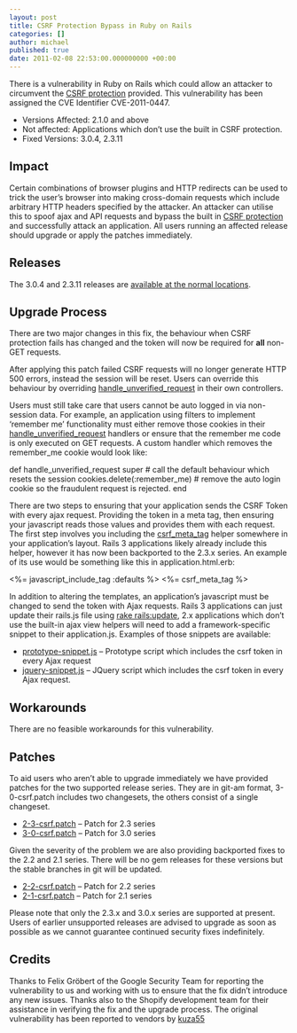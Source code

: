```yaml
---
layout: post
title: CSRF Protection Bypass in Ruby on Rails
categories: []
author: michael
published: true
date: 2011-02-08 22:53:00.000000000 +00:00
---
```

<p>There is a vulnerability in Ruby on Rails which could allow an attacker to circumvent the <a href="http://guides.rubyonrails.org/security.html#cross-site-request-forgery-csrf"><span class="caps">CSRF</span> protection</a> provided.  This vulnerability has been assigned the <span class="caps">CVE</span> Identifier <span class="caps">CVE</span>-2011-0447.</p>
<ul>
	<li>Versions Affected:  2.1.0 and above</li>
	<li>Not affected:       Applications which don&#8217;t use the built in <span class="caps">CSRF</span> protection.</li>
	<li>Fixed Versions:     3.0.4, 2.3.11</li>
</ul>
<h2>Impact</h2>
<p>Certain combinations of browser plugins and <span class="caps">HTTP</span> redirects can be used to trick the user&#8217;s browser into making cross-domain requests which include arbitrary <span class="caps">HTTP</span> headers specified by the attacker.  An attacker can utilise this to spoof ajax and <span class="caps">API</span> requests and bypass the built in <a href="http://guides.rubyonrails.org/security.html#cross-site-request-forgery-csrf"><span class="caps">CSRF</span> protection</a> and successfully attack an application.  All users running an affected release should upgrade or apply the patches immediately.</p>
<h2>Releases</h2>
<p>The 3.0.4 and 2.3.11 releases are <a href="https://rubyonrails.org/2011/2/8/new-releases-2-3-11-and-3-0-4">available at the normal locations</a>.</p>
<h2>Upgrade Process</h2>
<p>There are two major changes in this fix,  the behaviour when <span class="caps">CSRF</span> protection fails has changed and the token will now be required for <strong>all</strong> non-<span class="caps">GET</span> requests.</p>
<p>After applying this patch failed <span class="caps">CSRF</span> requests will no longer generate <span class="caps">HTTP</span> 500 errors, instead the session will be reset.  Users can override this behaviour by overriding <ins>handle_unverified_request</ins> in their own controllers.</p>
<p>Users must still take care that users cannot be auto logged in via non-session data.  For example, an application using filters to implement &#8216;remember me&#8217; functionality must either remove those cookies in their <ins>handle_unverified_request</ins> handlers or ensure that the remember me code is only executed on <span class="caps">GET</span> requests.  A custom handler which removes the remember_me cookie would look like:</p>
def handle_unverified_request
super # call the default behaviour which resets the session
cookies.delete(:remember_me) # remove the auto login cookie so the fraudulent request is rejected.
end
<p>There are two steps to ensuring that your application sends the <span class="caps">CSRF</span> Token with every ajax request.  Providing the token in a meta tag,  then ensuring your javascript reads those values and provides them with each request.  The first step involves you including the <ins>csrf_meta_tag</ins> helper somewhere in your application&#8217;s layout.  Rails 3 applications likely already include this helper, however it has now been backported to the 2.3.x series.  An example of its use would be something like this in application.html.erb:</p>
&lt;%= javascript_include_tag :defaults %&gt;
&lt;%= csrf_meta_tag %&gt;
<p>In addition to altering the templates, an application&#8217;s javascript must be changed to send the token with Ajax requests.  Rails 3 applications can just update their rails.js file using <ins>rake rails:update</ins>, 2.x applications which don&#8217;t use the built-in ajax view helpers will need to add a framework-specific snippet to their application.js.  Examples of those snippets are available:</p>
<ul>
	<li><a href="/assets/2011/2/8/prototype-snippet.js">prototype-snippet.js</a> &#8211; Prototype script which includes the csrf token in every Ajax request</li>
	<li><a href="/assets/2011/2/8/jquery-snippet.js">jquery-snippet.js</a> &#8211; JQuery script which includes the csrf token in every Ajax request.</li>
</ul>
<h2>Workarounds</h2>
<p>There are no feasible workarounds for this vulnerability.</p>
<h2>Patches</h2>
<p>To aid users who aren&#8217;t able to upgrade immediately we have provided patches for the two supported release series.  They are in git-am format, 3-0-csrf.patch includes two changesets, the others consist of a single changeset.</p>
<ul>
	<li><a href="/assets/2011/2/8/2-3-csrf.patch">2-3-csrf.patch</a> &#8211; Patch for 2.3 series</li>
	<li><a href="/assets/2011/2/8/3-0-csrf.patch">3-0-csrf.patch</a> &#8211; Patch for 3.0 series</li>
</ul>
<p>Given the severity of the problem we are also providing backported fixes to the 2.2 and 2.1 series. There will be no gem releases for these versions but the stable branches in git will be updated.</p>
<ul>
	<li><a href="/assets/2011/2/8/2-2-csrf.patch">2-2-csrf.patch</a> &#8211; Patch for 2.2 series</li>
	<li><a href="/assets/2011/2/8/2-1-csrf.patch">2-1-csrf.patch</a> &#8211; Patch for 2.1 series</li>
</ul>
<p>Please note that only the 2.3.x and 3.0.x series are supported at present.  Users of earlier unsupported releases are advised to upgrade as soon as possible as we cannot guarantee continued security fixes indefinitely.</p>
<h2>Credits</h2>
<p>Thanks to Felix Gröbert of the Google Security Team for reporting the vulnerability to us and working with us to ensure that the fix didn&#8217;t introduce any new issues.  Thanks also to the Shopify development team for their assistance in verifying the fix and the upgrade process.  The original vulnerability has been reported to vendors by <a href="kuza55@gmail.com">kuza55</a></p>